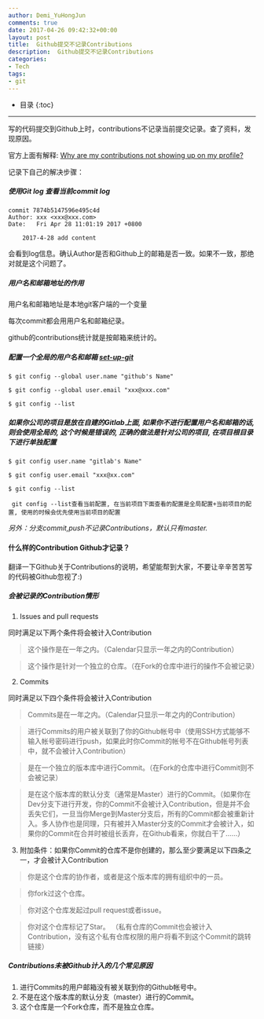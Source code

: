 ```yaml
---
author: Demi_YuHongJun
comments: true
date: 2017-04-26 09:42:32+00:00
layout: post
title:  Github提交不记录Contributions 
description:  Github提交不记录Contributions 
categories:
- Tech
tags:
- git
---
```

* 目录
{:toc}
---
写的代码提交到Github上时，contributions不记录当前提交记录。查了资料，发现原因。 

官方上面有解释: [Why are my contributions not showing up on my profile?](https://help.github.com/articles/why-are-my-contributions-not-showing-up-on-my-profile/)

记录下自己的解决步骤：
##### 使用Git log 查看当前commit log
```git
commit 7874b5147596e495c4d
Author: xxx <xxx@xxx.com>
Date:   Fri Apr 28 11:01:19 2017 +0800

    2017-4-28 add content

```
会看到log信息。确认Author是否和Github上的邮箱是否一致。如果不一致，那绝对就是这个问题了。
##### 用户名和邮箱地址的作用

用户名和邮箱地址是本地git客户端的一个变量

每次commit都会用用户名和邮箱纪录。

github的contributions统计就是按邮箱来统计的。

##### 配置一个全局的用户名和邮箱  [set-up-git](https://help.github.com/articles/set-up-git/)
```git
$ git config --global user.name "github's Name"

$ git config --global user.email "xxx@xxx.com"

$ git config --list
```

##### 如果你公司的项目是放在自建的Gitlab上面, 如果你不进行配置用户名和邮箱的话, 则会使用全局的, 这个时候是错误的, 正确的做法是针对公司的项目, 在项目根目录下进行单独配置
```git
$ git config user.name "gitlab's Name"

$ git config user.email "xxx@xx.com"

$ git config --list

 git config --list查看当前配置, 在当前项目下面查看的配置是全局配置+当前项目的配置, 使用的时候会优先使用当前项目的配置
```
*另外：分支commit,push不记录Contributions，默认只有master.*
#### 什么样的Contribution Github才记录？
翻译一下Github关于Contributions的说明，希望能帮到大家，不要让辛辛苦苦写的代码被Github忽视了:)

##### 会被记录的Contribution情形
1. Issues and pull requests

同时满足以下两个条件将会被计入Contribution
>这个操作是在一年之内。（Calendar只显示一年之内的Contribution）

>这个操作是针对一个独立的仓库。（在Fork的仓库中进行的操作不会被记录）

2. Commits

同时满足以下四个条件将会被计入Contribution

>Commits是在一年之内。（Calendar只显示一年之内的Contribution）

>进行Commits的用户被关联到了你的Github帐号中（使用SSH方式能够不输入帐号密码进行push，如果此时你Commit的帐号不在Github帐号列表中，就不会被计入Contribution）

>是在一个独立的版本库中进行Commit。（在Fork的仓库中进行Commit则不会被记录）

>是在这个版本库的默认分支（通常是Master）进行的Commit。（如果你在Dev分支下进行开发，你的Commit不会被计入Contribution，但是并不会丢失它们，一旦当你Merge到Master分支后，所有的Commit都会被重新计入。多人协作也是同理，只有被并入Master分支的Commit才会被计入，如果你的Commit在合并时被组长丢弃，在Github看来，你就白干了……）

3. 附加条件：如果你Commit的仓库不是你创建的，那么至少要满足以下四条之一，才会被计入Contribution

>你是这个仓库的协作者，或者是这个版本库的拥有组织中的一员。

>你fork过这个仓库。

>你对这个仓库发起过pull request或者issue。

>你对这个仓库标记了Star。
（私有仓库的Commit也会被计入Contribution，没有这个私有仓库权限的用户将看不到这个Commit的跳转链接）

##### Contributions未被Github计入的几个常见原因

1. 进行Commits的用户邮箱没有被关联到你的Github帐号中。
2. 不是在这个版本库的默认分支（master）进行的Commit。
3. 这个仓库是一个Fork仓库，而不是独立仓库。
 




